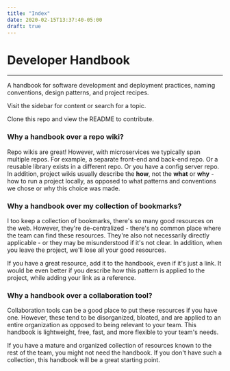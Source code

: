 ```yaml
---
title: "Index"
date: 2020-02-15T13:37:40-05:00
draft: true
---
```


# Developer Handbook
---

A handbook for software development and deployment practices, naming conventions, design patterns, and project recipes.

Visit the sidebar for content or search for a topic.

Clone this repo and view the README to contribute.

### Why a handbook over a repo wiki?

Repo wikis are great! However, with microservices we typically span multiple repos. 
For example, a separate front-end and back-end repo. Or a reusable library exists in a different repo.
Or you have a config server repo. 
In addition, project wikis usually describe the __how__, not the __what__ or __why__ - 
how to run a project locally, as opposed to what patterns and conventions we chose or why this choice was made.

### Why a handbook over my collection of bookmarks?

I too keep a collection of bookmarks, there's so many good resources on the web.
However, they're de-centralized - there's no common place where the team can find these resources.
They're also not necessarily directly applicable - or they may be misunderstood if it's not clear.
In addition, when you leave the project, we'll lose all your good resources.

If you have a great resource, add it to the handbook, even if it's just a link.
It would be even better if you describe how this pattern is applied to the project, 
while adding your link as a reference. 

### Why a handbook over a collaboration tool?

Collaboration tools can be a good place to put these resources if you have one. 
However, these tend to be disorganized, bloated, and are applied to an entire organization 
as opposed to being relevant to your team. This handbook is lightweight, free, fast, 
and more flexible to your team's needs.

If you have a mature and organized collection of resources known to the rest of the team,
you might not need the handbook. If you don't have such a collection, this handbook will be a great starting point. 
